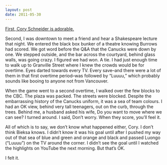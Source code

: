 ```yaml
---
layout: post
date: 2011-05-30
---
```


[First, Cory Schneider is adorable.](https://www.youtube.com/watch?v=C49ezxSUmFw)

Second, I was downtown to meet a friend and hear a Shakespeare lecture that night. We entered the black box bunker of a theatre knowing Burrows had scored. We got word before the Q&A that the Canucks were down by one. We stepped outside, and the bar across the courtyard, behind glass walls, was going crazy. I figured we had won. A tie. I had just enough time to walk up to Granville Street where I knew the crowds would be for overtime. Eyes darted towards every TV. Every save–and there were a lot of them in that first overtime period–was followed by “Luuuu,” which probably sounds like booing to anyone not from Vancouver. 

When the game went to a second overtime, I walked over the few blocks to the CBC. The plaza was packed. The streets were blocked. Despite the embarrassing history of the Canucks uniform, it was a sea of team colours. I had an OK view, behind very tall teenagers, out on the curb, through the trees. Behind me, a husband asked his wife, Do you want to move where we can see? I turned around. I said, Don’t worry. When they score, you’ll feel it. 

All of which is to say, we don’t know what happened either, Cory. I don’t think Bieksa knows. I didn’t know it was his goal until after I pushed my way out of that sea of blue and green and orange and black and passed Luongo (“Luuuu”) on the TV around the corner. I didn’t see the goal until I watched the highlights on YouTube the next morning. But that’s OK. 

I felt it.
